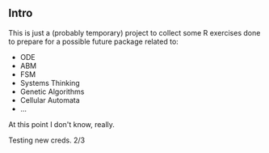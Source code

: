 ## Intro

This is just a (probably temporary) project to collect some R exercises done to 
prepare for a possible future package related to:
- ODE
- ABM
- FSM
- Systems Thinking
- Genetic Algorithms
- Cellular Automata
- ...

At this point I don't know, really.

Testing new creds. 2/3